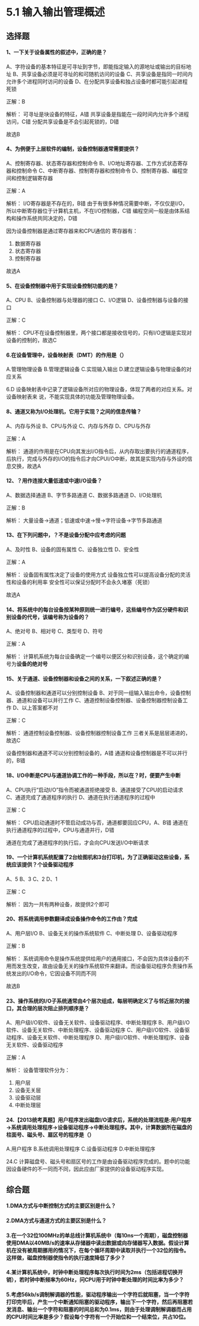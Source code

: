 # 5.1 输入输出管理概述

## 选择题

#### 1、一下关于设备属性的叙述中，正确的是？

A、字符设备的基本特征是可寻址到字节，即能指定输入的源地址或输出的目标地址
B、共享设备必须是可寻址的和可随机访问的设备
C、共享设备是指同一时间内允许多个进程同时访问的设备
D、在分配共享设备和独占设备时都可能引起进程死锁

正解：B

解析：
可寻址是块设备的特征，A错
共享设备是指能在一段时间内允许多个进程访问，C错
分配共享设备是不会引起死锁的，D错

故选B

#### 4、为例便于上层软件的编制，设备控制器通常需要提供？

A、控制寄存器、状态寄存器和控制命令
B、I/O地址寄存器、工作方式状态寄存器和控制命令
C、中断寄存器、控制寄存器和控制命令
D、控制寄存器、编程空间和控制逻辑寄存器

正解：A

解析：
I/O寄存器是不存在的，B错
由于有很多种情况需要中断，不仅仅是I/O，所以中断寄存器位于计算机主机，不在I/O控制器，C错
编程空间一般是由体系结构和操作系统共同决定的，D错

因为设备控制器是通过寄存器来和CPU通信的
寄存器有：
1. 数据寄存器
2. 状态寄存器
3. 控制寄存器

故选A

#### 5、在设备控制器中用于实现设备控制功能的是？

A、CPU
B、设备控制器与处理器的接口
C、I/O逻辑
D、设备控制器与设备的接口

正解：C

解析：
CPU不在设备控制器里，两个接口都是接收信号的，只有I/O逻辑是实现对设备的控制的，故选C

#### 6.在设备管理中，设备映射表（DMT）的作用是（）

A.管理物理设备
B.管理逻辑设备
C.实现输入输出
D.建立逻辑设备与物理设备的对应关系

6.D
设备映射表中记录了逻辑设备所对应的物理设备，体现了两者的对应关系。对设备映射表来
说，不能实现具体的功能及管理物理设备。

#### 8、通道又称为I/O处理机，它用于实现？之间的信息传输？

A、内存与外设
B、CPU与外设
C、内存与外存
D、CPU与外存

正解：A

解析：
通道的作用是在CPU向其发出I/O指令后，从内存取出要执行的通道程序，后执行，完成与外存的I/O的指令后才向CPUI/O中断，故其是实现内存与外设的信息交换，故选A

#### 12、？用作连接大量低速或中速I/O设备？

A、数据选择通道
B、字节多路通道
C、数据多路通道
D、I/O处理机

正解：B

解析：
大量设备->通道；低速或中速->慢->字符设备->字节多路通道

#### 13、在下列问题中，？不是设备分配中应考虑的问题

A、及时性
B、设备的固有属性
C、设备独立性
D、安全性

正解：A

解析：
设备固有属性决定了设备的使用方式
设备独立性可以提高设备分配的灵活性和设备的利用率
安全性可以保证分配时不会永久堵塞（死锁）

故选A

#### 14、将系统中的每台设备按某种原则统一进行编号，这些编号作为区分硬件和识别设备的代号，该编号称为设备的？

A、绝对号
B、相对号
C、类型号
D、符号

正解：A

解析：
计算机系统为每台设备确定一个编号以便区分和识别设备，这个确定的编号为**设备的绝对号**

#### 15、关于通道、设备控制器和设备之间的关系，一下叙述正确的是？

A、设备控制器和通道可以分别控制设备
B、对于同一组输入输出命令，设备控制器、通道和设备可以并行工作
C、通道控制设备控制器、设备控制器控制设备工作
D、以上答案都不对

正解：C

解析：
通道控制设备控制器、设备控制器控制设备工作
三者关系是层层递进的，故选C

设备控制器和通道不可以分别控制设备的，A错
通道和设备控制器是不可以并行的，B错

#### 18、I/O中断是CPU与通道协调工作的一种手段，所以在？时，便要产生中断

A、CPU执行“启动I/O”指令而被通道拒绝接受
B、通道接受了CPU的启动请求
C、通道完成了通道程序的执行
D、通道在执行通道程序的过程中

正解：C

解析：
CPU启动通道时不管启动成功与否，通道都要回应CPU，A、B错
通道在执行通道程序的过程中，CPU与通道并行，D错

通道在完成了通道程序的执行后，才会向CPU发送I/O中断请求

#### 19、一个计算机系统配置了2台绘图机和3台打印机，为了正确驱动这些设备，系统应该提供？个设备驱动程序

A、5
B、3
C、2
D、1

正解：C

解析：
因为一共有两种设备，故提供2个即可

#### 20、将系统调用参数翻译成设备操作命令的工作由？完成

A、用户层I/O
B、设备无关的操作系统软件
C、中断处理
D、设备驱动程序

正解：B

解析：
系统调用命令是操作系统提供给用户的通用接口，不会因为具体设备的不用而发生改变，故由设备无关的操作系统软件来翻译。而设备驱动程序负责操作系统发出的I/O命令，它因设备不同而不同

故选B

#### 23、操作系统的I/O子系统通常由4个层次组成，每层明确定义了与邻近层次的接口，其合理的层次阻止排列顺序是？

A、用户级I/O软件、设备无关软件、设备驱动程序、中断处理程序
B、用户级I/O软件、设备无关软件、中断处理程序、设备驱动程序
C、用户级I/O软件、设备驱动程序、设备无关软件、中断处理程序
D、用户级I/O软件、中断处理程序、设备无关软件、设备驱动程序

正解：A

解析：
设备管理软件分为：
1. 用户层
2. 设备无关层
3. 设备驱动层
4. 中断处理层

#### 24.【2013统考真题】用户程序发出磁盘I/O请求后，系统的处理流程是:用户程序→系统调用处理程序→设备驱动程序→中断处理程序。其中，计算数据所在磁盘的柱面号、磁头号、扇区号的程序是（）

A.用户程序
B.系统调用处理程序
C.设备驱动程序
D.中断处理程序

24.C
计算磁盘号、磁头号和扇区号的工作是由设备驱动程序完成的。题中的功能因设备硬件的不一同而不同，因此应由厂家提供的设备驱动程序实现。

## 综合题

#### 1.DMA方式与中断控制方式的主要区别是什么？

#### 2.DMA方式与通道方式的主要区别是什么？

#### 3.在一个32位100MHz的单总线计算机系统中（每10ns一个周期），磁盘控制器使用DMA以40MB/s的速率从存储器中读出数据或向存储器写入数据。假设计算机在没有被周期挪用的情况下，在每个循环周期中读取并执行一个32位的指令。这样做，磁盘控制器使指令的执行速度降低了多少？

#### 4.某计算机系统中，时钟中断处理程序每次执行时间为2ms（包括进程切换开销），若时钟中断频率为60Hz，问CPU用于时钟中断处理的时间比率为多少？

#### 5.考虑56kb/s调制解调器的性能，驱动程序输出一个字符后就阻塞，当一个字符打印完毕后，产生一个中断通知阻塞的驱动程序，输出下一个字符，然后再阻塞若发消息、输出一个字符和阻塞的时间总和为0.1ms，则由于处理调制解调器而占用的CPU时间比率是多少？假设每个字符有一个开始位和一个结束位，共占10位。
